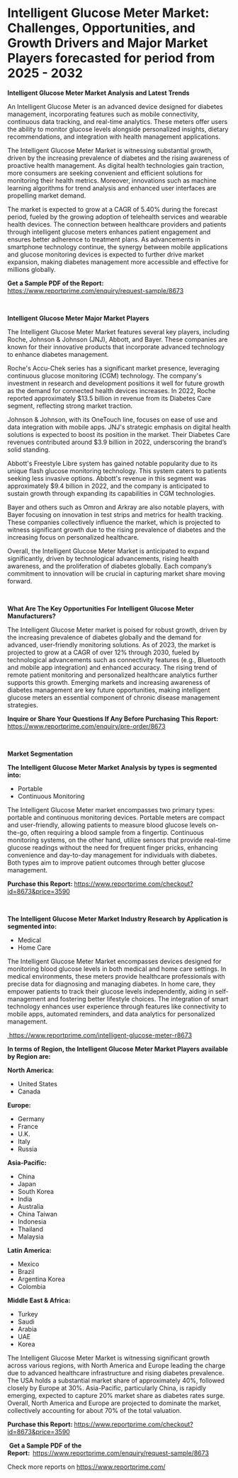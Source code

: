 <p><h1>Intelligent Glucose Meter Market: Challenges, Opportunities, and Growth Drivers and Major Market Players forecasted for period from 2025 - 2032</h1></p><p><strong>Intelligent Glucose Meter Market Analysis and Latest Trends</strong></p>
<p><p>An Intelligent Glucose Meter is an advanced device designed for diabetes management, incorporating features such as mobile connectivity, continuous data tracking, and real-time analytics. These meters offer users the ability to monitor glucose levels alongside personalized insights, dietary recommendations, and integration with health management applications. </p><p>The Intelligent Glucose Meter Market is witnessing substantial growth, driven by the increasing prevalence of diabetes and the rising awareness of proactive health management. As digital health technologies gain traction, more consumers are seeking convenient and efficient solutions for monitoring their health metrics. Moreover, innovations such as machine learning algorithms for trend analysis and enhanced user interfaces are propelling market demand. </p><p>The market is expected to grow at a CAGR of 5.40% during the forecast period, fueled by the growing adoption of telehealth services and wearable health devices. The connection between healthcare providers and patients through intelligent glucose meters enhances patient engagement and ensures better adherence to treatment plans. As advancements in smartphone technology continue, the synergy between mobile applications and glucose monitoring devices is expected to further drive market expansion, making diabetes management more accessible and effective for millions globally.</p></p>
<p><strong>Get a Sample PDF of the Report:&nbsp;</strong> <a href="https://www.reportprime.com/enquiry/request-sample/8673?utm_campaign=3129&utm_medium=2&utm_source=Github&utm_content=ia&utm_term=20032025&utm_id=intelligent-glucose-meter">https://www.reportprime.com/enquiry/request-sample/8673</a></p>
<p>&nbsp;</p>
<p><strong>Intelligent Glucose Meter Major Market Players</strong></p>
<p><p>The Intelligent Glucose Meter Market features several key players, including Roche, Johnson & Johnson (JNJ), Abbott, and Bayer. These companies are known for their innovative products that incorporate advanced technology to enhance diabetes management.</p><p>Roche's Accu-Chek series has a significant market presence, leveraging continuous glucose monitoring (CGM) technology. The company's investment in research and development positions it well for future growth as the demand for connected health devices increases. In 2022, Roche reported approximately $13.5 billion in revenue from its Diabetes Care segment, reflecting strong market traction.</p><p>Johnson & Johnson, with its OneTouch line, focuses on ease of use and data integration with mobile apps. JNJ's strategic emphasis on digital health solutions is expected to boost its position in the market. Their Diabetes Care revenues contributed around $3.9 billion in 2022, underscoring the brand’s solid standing.</p><p>Abbott's Freestyle Libre system has gained notable popularity due to its unique flash glucose monitoring technology. This system caters to patients seeking less invasive options. Abbott's revenue in this segment was approximately $9.4 billion in 2022, and the company is anticipated to sustain growth through expanding its capabilities in CGM technologies.</p><p>Bayer and others such as Omron and Arkray are also notable players, with Bayer focusing on innovation in test strips and metrics for health tracking. These companies collectively influence the market, which is projected to witness significant growth due to the rising prevalence of diabetes and the increasing focus on personalized healthcare.</p><p>Overall, the Intelligent Glucose Meter Market is anticipated to expand significantly, driven by technological advancements, rising health awareness, and the proliferation of diabetes globally. Each company’s commitment to innovation will be crucial in capturing market share moving forward.</p></p>
<p>&nbsp;</p>
<p><strong>What Are The Key Opportunities For Intelligent Glucose Meter Manufacturers?</strong></p>
<p><p>The Intelligent Glucose Meter market is poised for robust growth, driven by the increasing prevalence of diabetes globally and the demand for advanced, user-friendly monitoring solutions. As of 2023, the market is projected to grow at a CAGR of over 12% through 2030, fueled by technological advancements such as connectivity features (e.g., Bluetooth and mobile app integration) and enhanced accuracy. The rising trend of remote patient monitoring and personalized healthcare analytics further supports this growth. Emerging markets and increasing awareness of diabetes management are key future opportunities, making intelligent glucose meters an essential component of chronic disease management strategies.</p></p>
<p><strong>Inquire or Share Your Questions If Any Before Purchasing This Report:</strong> <a href="https://www.reportprime.com/enquiry/pre-order/8673?utm_campaign=3129&utm_medium=2&utm_source=Github&utm_content=ia&utm_term=20032025&utm_id=intelligent-glucose-meter">https://www.reportprime.com/enquiry/pre-order/8673</a></p>
<p>&nbsp;</p>
<p><strong>Market Segmentation</strong></p>
<p><strong>The Intelligent Glucose Meter Market Analysis by types is segmented into:</strong></p>
<p><ul><li>Portable</li><li>Continuous Monitoring</li></ul></p>
<p><p>The Intelligent Glucose Meter market encompasses two primary types: portable and continuous monitoring devices. Portable meters are compact and user-friendly, allowing patients to measure blood glucose levels on-the-go, often requiring a blood sample from a fingertip. Continuous monitoring systems, on the other hand, utilize sensors that provide real-time glucose readings without the need for frequent finger pricks, enhancing convenience and day-to-day management for individuals with diabetes. Both types aim to improve patient outcomes through better glucose management.</p></p>
<p><strong>Purchase this Report:&nbsp;</strong><a href="https://www.reportprime.com/checkout?id=8673&price=3590&utm_campaign=3129&utm_medium=2&utm_source=Github&utm_content=ia&utm_term=20032025&utm_id=intelligent-glucose-meter">https://www.reportprime.com/checkout?id=8673&price=3590</a></p>
<p>&nbsp;</p>
<p><strong>The Intelligent Glucose Meter Market Industry Research by Application is segmented into:</strong></p>
<p><ul><li>Medical</li><li>Home Care</li></ul></p>
<p><p>The Intelligent Glucose Meter Market encompasses devices designed for monitoring blood glucose levels in both medical and home care settings. In medical environments, these meters provide healthcare professionals with precise data for diagnosing and managing diabetes. In home care, they empower patients to track their glucose levels independently, aiding in self-management and fostering better lifestyle choices. The integration of smart technology enhances user experience through features like connectivity to mobile apps, automated reminders, and data analytics for personalized management.</p></p>
<p><a href="https://www.reportprime.com/intelligent-glucose-meter-r8673?utm_campaign=3129&utm_medium=2&utm_source=Github&utm_content=ia&utm_term=20032025&utm_id=intelligent-glucose-meter">&nbsp;https://www.reportprime.com/intelligent-glucose-meter-r8673</a></p>
<p><strong>In terms of Region, the Intelligent Glucose Meter Market Players available by Region are:</strong></p>
<p>
    <p> <strong> North America: </strong>
        <ul>
            <li>United States</li>
            <li>Canada</li>
        </ul>
        </p> 
    <p> <strong> Europe: </strong>
        <ul>
            <li>Germany</li>
            <li>France</li>
            <li>U.K.</li>
            <li>Italy</li>
            <li>Russia</li>
        </ul>
        </p> 
    <p> <strong> Asia-Pacific: </strong>
        <ul>
            <li>China</li>
            <li>Japan</li>
            <li>South Korea</li>
            <li>India</li>
            <li>Australia</li>
            <li>China Taiwan</li>
            <li>Indonesia</li>
            <li>Thailand</li>
            <li>Malaysia</li>
        </ul>
        </p> 
    <p> <strong> Latin America: </strong>
        <ul>
            <li>Mexico</li>
            <li>Brazil</li>
            <li>Argentina Korea</li>
            <li>Colombia</li>
        </ul>
        </p> 
    <p> <strong> Middle East & Africa: </strong>
        <ul>
            <li>Turkey</li>
            <li>Saudi</li>
            <li>Arabia</li>
            <li>UAE</li>
            <li>Korea</li>
        </ul>
    </p>
    </p>
<p><p>The Intelligent Glucose Meter Market is witnessing significant growth across various regions, with North America and Europe leading the charge due to advanced healthcare infrastructure and rising diabetes prevalence. The USA holds a substantial market share of approximately 40%, followed closely by Europe at 30%. Asia-Pacific, particularly China, is rapidly emerging, expected to capture 20% market share as diabetes rates surge. Overall, North America and Europe are projected to dominate the market, collectively accounting for about 70% of the total valuation.</p></p>
<p><strong>Purchase this Report: </strong><a href="https://www.reportprime.com/checkout?id=8673&price=3590&utm_campaign=3129&utm_medium=2&utm_source=Github&utm_content=ia&utm_term=20032025&utm_id=intelligent-glucose-meter">https://www.reportprime.com/checkout?id=8673&price=3590</a></p>
<p>&nbsp;<strong>Get a Sample PDF of the Report:&nbsp;&nbsp;</strong><a href="https://www.reportprime.com/enquiry/request-sample/8673?utm_campaign=3129&utm_medium=2&utm_source=Github&utm_content=ia&utm_term=20032025&utm_id=intelligent-glucose-meter">https://www.reportprime.com/enquiry/request-sample/8673</a></p>
<p><strong></strong></p>
<p>Check more reports on <a href="https://www.reportprime.com/?utm_campaign=3129&utm_medium=2&utm_source=Github&utm_content=ia&utm_term=20032025&utm_id=intelligent-glucose-meter">https://www.reportprime.com/</a></p>